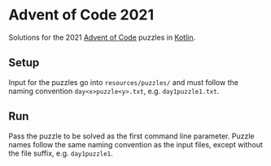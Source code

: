 # Advent of Code 2021

Solutions for the 2021 [Advent of Code](https://adventofcode.com/2021/) puzzles in [Kotlin](https://kotlinlang.org/).

## Setup
Input for the puzzles go into `resources/puzzles/` and must follow the naming convention `day<x>puzzle<y>.txt`, e.g. `day1puzzle1.txt`.

## Run
Pass the puzzle to be solved as the first command line parameter. Puzzle names follow the same naming convention as the input files, except without the file suffix, e.g. `day1puzzle1`. 
